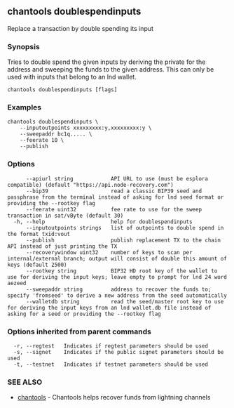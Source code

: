 ## chantools doublespendinputs

Replace a transaction by double spending its input

### Synopsis

Tries to double spend the given inputs by deriving the
private for the address and sweeping the funds to the given address. This can
only be used with inputs that belong to an lnd wallet.

```
chantools doublespendinputs [flags]
```

### Examples

```
chantools doublespendinputs \
	--inputoutpoints xxxxxxxxx:y,xxxxxxxxx:y \
	--sweepaddr bc1q..... \
	--feerate 10 \
	--publish
```

### Options

```
      --apiurl string            API URL to use (must be esplora compatible) (default "https://api.node-recovery.com")
      --bip39                    read a classic BIP39 seed and passphrase from the terminal instead of asking for lnd seed format or providing the --rootkey flag
      --feerate uint32           fee rate to use for the sweep transaction in sat/vByte (default 30)
  -h, --help                     help for doublespendinputs
      --inputoutpoints strings   list of outpoints to double spend in the format txid:vout
      --publish                  publish replacement TX to the chain API instead of just printing the TX
      --recoverywindow uint32    number of keys to scan per internal/external branch; output will consist of double this amount of keys (default 2500)
      --rootkey string           BIP32 HD root key of the wallet to use for deriving the input keys; leave empty to prompt for lnd 24 word aezeed
      --sweepaddr string         address to recover the funds to; specify 'fromseed' to derive a new address from the seed automatically
      --walletdb string          read the seed/master root key to use for deriving the input keys from an lnd wallet.db file instead of asking for a seed or providing the --rootkey flag
```

### Options inherited from parent commands

```
  -r, --regtest   Indicates if regtest parameters should be used
  -s, --signet    Indicates if the public signet parameters should be used
  -t, --testnet   Indicates if testnet parameters should be used
```

### SEE ALSO

* [chantools](chantools.md)	 - Chantools helps recover funds from lightning channels

